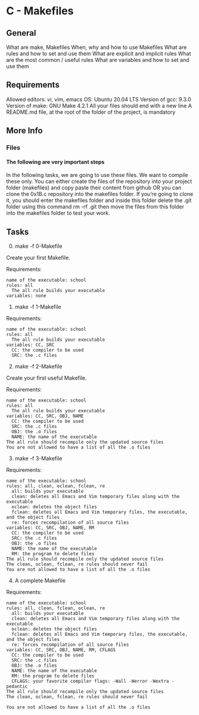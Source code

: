 # C - Makefiles

## General

  What are make, Makefiles
  When, why and how to use Makefiles
  What are rules and how to set and use them
  What are explicit and implicit rules
  What are the most common / useful rules
  What are variables and how to set and use them

## Requirements

  Allowed editors: vi, vim, emacs
  OS: Ubuntu 20.04 LTS
  Version of gcc: 9.3.0
  Version of make: GNU Make 4.2.1
  All your files should end with a new line
  A README.md file, at the root of the folder of the project, is mandatory

## More Info

### Files

#### The following are very important steps

  In the following tasks, we are going to use these files. We want to compile these only.
  You can either create the files of the repository into your project folder (makefiles) and copy paste their content from github OR you can clone the 0x1B.c repository into the makefiles folder.
  If you’re going to clone it, you should enter the makefiles folder and inside this folder delete the .git folder using this command rm -rf .git then move the files from this folder into the makefiles folder to test your work.

## Tasks

0. make -f 0-Makefile

  Create your first Makefile.

  Requirements:

    name of the executable: school
    rules: all
      The all rule builds your executable
    variables: none

1. make -f 1-Makefile

  Requirements:

    name of the executable: school
    rules: all
      The all rule builds your executable
    variables: CC, SRC
      CC: the compiler to be used
      SRC: the .c files

2. make -f 2-Makefile

  Create your first useful Makefile.

  Requirements:

    name of the executable: school
    rules: all
      The all rule builds your executable
    variables: CC, SRC, OBJ, NAME
      CC: the compiler to be used
      SRC: the .c files
      OBJ: the .o files
      NAME: the name of the executable
    The all rule should recompile only the updated source files
    You are not allowed to have a list of all the .o files

3. make -f 3-Makefile

  Requirements:

    name of the executable: school
    rules: all, clean, oclean, fclean, re
      all: builds your executable
      clean: deletes all Emacs and Vim temporary files along with the executable
      oclean: deletes the object files
      fclean: deletes all Emacs and Vim temporary files, the executable, and the object files
      re: forces recompilation of all source files
    variables: CC, SRC, OBJ, NAME, RM
      CC: the compiler to be used
      SRC: the .c files
      OBJ: the .o files
      NAME: the name of the executable
      RM: the program to delete files
    The all rule should recompile only the updated source files
    The clean, oclean, fclean, re rules should never fail
    You are not allowed to have a list of all the .o files

4. A complete Makefile

  Requirements:

    name of the executable: school
    rules: all, clean, fclean, oclean, re
      all: builds your executable
      clean: deletes all Emacs and Vim temporary files along with the executable
      oclean: deletes the object files
      fclean: deletes all Emacs and Vim temporary files, the executable, and the object files
      re: forces recompilation of all source files
    variables: CC, SRC, OBJ, NAME, RM, CFLAGS
      CC: the compiler to be used
      SRC: the .c files
      OBJ: the .o files
      NAME: the name of the executable
      RM: the program to delete files
      CFLAGS: your favorite compiler flags: -Wall -Werror -Wextra -pedantic
    The all rule should recompile only the updated source files
    The clean, oclean, fclean, re rules should never fail

    You are not allowed to have a list of all the .o files

